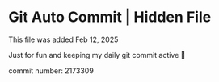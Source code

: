 # Git Auto Commit | Hidden File

This file was added Feb 12, 2025

Just for fun and keeping my daily git commit active 🤪

commit number: 2173309
